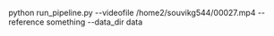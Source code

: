 python run_pipeline.py --videofile /home2/souvikg544/00027.mp4 --reference something --data_dir data

